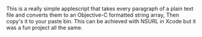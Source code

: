 This is a really simple applescript that takes every paragraph of a plain text file and converts them to an Objective-C formatted string array, Then copy's it to your paste bin. This can be achieved with NSURL in Xcode but it was a fun project all the same.